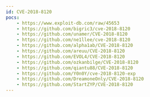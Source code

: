 ```yaml
---
id: CVE-2018-8120
pocs:
    - https://www.exploit-db.com/raw/45653
    - https://github.com/bigric3/cve-2018-8120
    - https://github.com/unamer/CVE-2018-8120
    - https://github.com/ne1llee/cve-2018-8120
    - https://github.com/alpha1ab/CVE-2018-8120
    - https://github.com/areuu/CVE-2018-8120
    - https://github.com/EVOL4/CVE-2018-8120
    - https://github.com/ozkanbilge/CVE-2018-8120
    - https://github.com/qiantu88/CVE-2018-8120
    - https://github.com/Y0n0Y/cve-2018-8120-exp
    - https://github.com/DreamoneOnly/CVE-2018-8120
    - https://github.com/StartZYP/CVE-2018-8120
---
```

